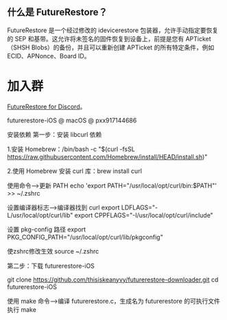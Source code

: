 ## 什么是 FutureRestore？
FutureRestore 是一个经过修改的 idevicerestore 包装器，允许手动指定要恢复的 SEP 和基带。这允许将未签名的固件恢复到设备上，前提是您有 APTicket（SHSH Blobs）的备份，并且可以重新创建 APTicket 的所有特定条件，例如 ECID、APNonce、Board ID。

# 加入群

[FutureRestore for Discord](https://discord.com/invite/96wCSnwYVX)。






futurerestore-iOS @ macOS @ pxx917144686

安装依赖
第一步：安装 libcurl 依赖

1.安装 Homebrew：/bin/bash -c "$(curl -fsSL https://raw.githubusercontent.com/Homebrew/install/HEAD/install.sh)"

2.使用 Homebrew 安装 curl 库：brew install curl


使用命令——>更新 PATH
echo 'export PATH="/usr/local/opt/curl/bin:$PATH"' >> ~/.zshrc

设置编译器标志——>编译器找到 curl
export LDFLAGS="-L/usr/local/opt/curl/lib"
export CPPFLAGS="-I/usr/local/opt/curl/include"

设置 pkg-config 路径
export PKG_CONFIG_PATH="/usr/local/opt/curl/lib/pkgconfig"

使zshrc修改生效
source ~/.zshrc








第二步：下载 futurerestore-iOS

git clone https://github.com/thisiskeanyvy/futurerestore-downloader.git
cd futurerestore-iOS



使用 make 命令——>编译 futurerestore.c，生成名为 futurerestore 的可执行文件
执行 make
